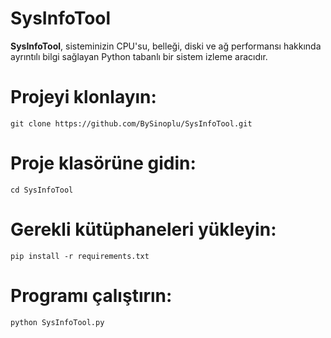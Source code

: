# SysInfoTool

**SysInfoTool**, sisteminizin CPU'su, belleği, diski ve ağ performansı hakkında ayrıntılı bilgi sağlayan Python tabanlı bir sistem izleme aracıdır.




# Projeyi klonlayın:
```
git clone https://github.com/BySinoplu/SysInfoTool.git
```
# Proje klasörüne gidin:
```
cd SysInfoTool
```
# Gerekli kütüphaneleri yükleyin:
```
pip install -r requirements.txt
```
# Programı çalıştırın:

```
python SysInfoTool.py
